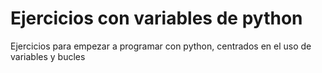 <h1>Ejercicios con variables de python</h1>
<p>Ejercicios para empezar a programar con python, centrados en el uso de variables y bucles</p>
